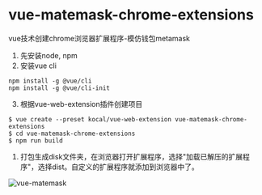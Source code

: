 <!--
 * @Descripttion: 
 * @version: 
 * @Author: HFL
 * @Date: 2021-08-03 14:55:40
 * @LastEditors: HFL
 * @LastEditTime: 2021-08-04 18:44:46
-->
# vue-matemask-chrome-extensions
vue技术创建chrome浏览器扩展程序-模仿钱包metamask


1. 先安装node, npm
1. 安装vue cli

```
npm install -g @vue/cli
npm install -g @vue/cli-init
```

3. 根据vue-web-extension插件创建项目

```
$ vue create --preset kocal/vue-web-extension vue-matemask-chrome-extensions
$ cd vue-matemask-chrome-extensions
$ npm run build
```
1. 打包生成disk文件夹，在浏览器打开扩展程序，选择"加载已解压的扩展程序"，选择dist。自定义的扩展程序就添加到浏览器中了。


![vue-matemask](https://github.com/1648045459/public-file/blob/main/image/vue-matemask.gif?raw=true)
